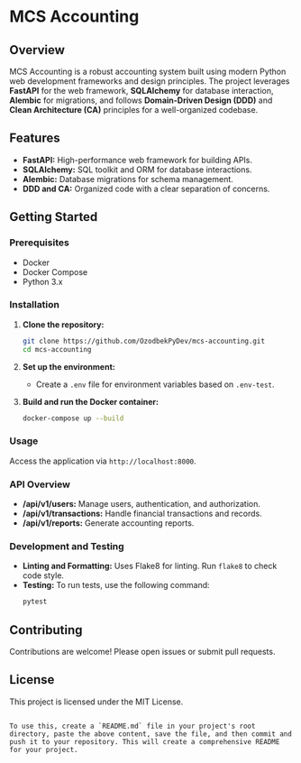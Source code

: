 # MCS Accounting

## Overview
MCS Accounting is a robust accounting system built using modern Python web development frameworks and design principles. The project leverages **FastAPI** for the web framework, **SQLAlchemy** for database interaction, **Alembic** for migrations, and follows **Domain-Driven Design (DDD)** and **Clean Architecture (CA)** principles for a well-organized codebase.

## Features
- **FastAPI:** High-performance web framework for building APIs.
- **SQLAlchemy:** SQL toolkit and ORM for database interactions.
- **Alembic:** Database migrations for schema management.
- **DDD and CA:** Organized code with a clear separation of concerns.

## Getting Started

### Prerequisites
- Docker
- Docker Compose
- Python 3.x

### Installation
1. **Clone the repository:**
   ```bash
   git clone https://github.com/OzodbekPyDev/mcs-accounting.git
   cd mcs-accounting
   ```

2. **Set up the environment:**
   - Create a `.env` file for environment variables based on `.env-test`.

3. **Build and run the Docker container:**
   ```bash
   docker-compose up --build
   ```

### Usage
Access the application via `http://localhost:8000`.

### API Overview
- **/api/v1/users:** Manage users, authentication, and authorization.
- **/api/v1/transactions:** Handle financial transactions and records.
- **/api/v1/reports:** Generate accounting reports.

### Development and Testing
- **Linting and Formatting:** Uses Flake8 for linting. Run `flake8` to check code style.
- **Testing:** To run tests, use the following command:
  ```bash
  pytest
  ```

## Contributing
Contributions are welcome! Please open issues or submit pull requests.

## License
This project is licensed under the MIT License.
```

To use this, create a `README.md` file in your project's root directory, paste the above content, save the file, and then commit and push it to your repository. This will create a comprehensive README for your project.
